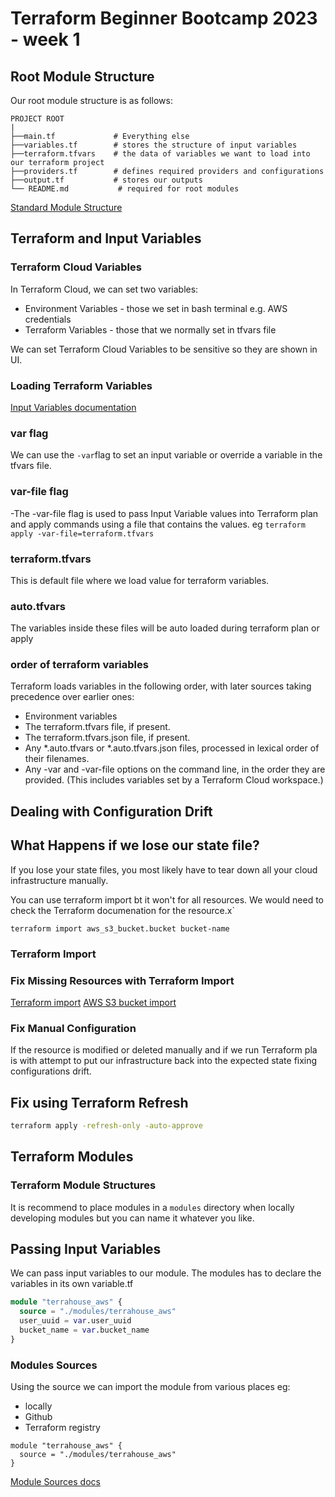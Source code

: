# Terraform Beginner Bootcamp 2023 - week 1

## Root Module Structure

Our root module structure is as follows:
```
PROJECT ROOT
|
├──main.tf             # Everything else
├──variables.tf        # stores the structure of input variables
├──terraform.tfvars    # the data of variables we want to load into our terraform project
├──providers.tf        # defines required providers and configurations
├──output.tf           # stores our outputs
└── README.md           # required for root modules
```


[Standard Module Structure](https://developer.hashicorp.com/terraform/language/modules/develop/structure)

## Terraform and Input Variables
### Terraform Cloud Variables

In Terraform Cloud, we can set two variables:
- Environment Variables - those we set in bash terminal e.g. AWS credentials
- Terraform Variables - those that we normally set in tfvars file

We can set Terraform Cloud Variables to be sensitive so they are shown in UI.

### Loading Terraform Variables

[Input Variables documentation](https://developer.hashicorp.com/terraform/language/values/variables)

### var flag
We can use the `-var`flag to set an input variable or override a variable in the tfvars file.

### var-file flag

-The -var-file flag is used to pass Input Variable values into Terraform plan and apply commands using a file that contains the values. eg `terraform apply -var-file=terraform.tfvars`


### terraform.tfvars

This is default file where we load value for terraform variables.

### auto.tfvars

The variables inside these files will be auto loaded during terraform plan or apply

### order of terraform  variables

Terraform loads variables in the following order, with later sources taking precedence over earlier ones:

* Environment variables
* The terraform.tfvars file, if present.
* The terraform.tfvars.json file, if present.
* Any *.auto.tfvars or *.auto.tfvars.json files, processed in lexical order of their filenames.
* Any -var and -var-file options on the command line, in the order they are provided. (This includes variables set by a Terraform Cloud workspace.)

## Dealing with Configuration Drift

## What Happens if we lose our state file?

If you lose your state files, you most likely have to tear down all your cloud infrastructure manually.

You can use terraform import bt it won't for all resources. We would need to check the Terraform documenation for the resource.x`

`terraform import aws_s3_bucket.bucket bucket-name`

### Terraform Import

### Fix Missing Resources with Terraform Import

[Terraform import](https://developer.hashicorp.com/terraform/cli/import)
[AWS S3 bucket import](https://registry.terraform.io/providers/hashicorp/aws/latest/docs/resources/s3_bucket#import)

### Fix Manual Configuration

If the resource is modified or deleted manually and if we run Terraform pla is with attempt to put our infrastructure back into the expected state fixing configurations drift.

## Fix using Terraform Refresh

```sh
terraform apply -refresh-only -auto-approve
```

## Terraform Modules

### Terraform Module Structures

It is recommend to place modules in a `modules` directory when locally developing modules but you can name it whatever you like.

## Passing Input Variables

We can pass input variables to our module.
The modules has to declare the variables in its own variable.tf

```tf
module "terrahouse_aws" {
  source = "./modules/terrahouse_aws"
  user_uuid = var.user_uuid
  bucket_name = var.bucket_name
}
```

### Modules Sources

Using the source we can import the module from various places eg:
- locally
- Github
- Terraform registry

```
module "terrahouse_aws" {
  source = "./modules/terrahouse_aws"
}
```

[Module Sources docs](https://developer.hashicorp.com/terraform/language/modules/sources)




